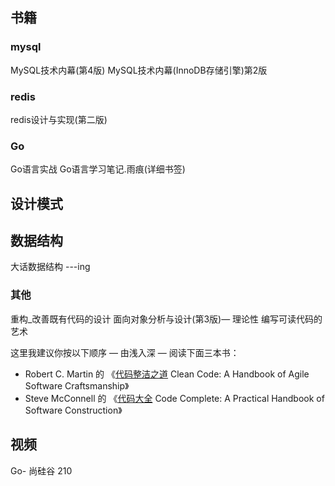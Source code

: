 ## 书籍

### mysql

MySQL技术内幕(第4版)
MySQL技术内幕(InnoDB存储引擎)第2版

### redis

redis设计与实现(第二版)

### Go

Go语言实战
Go语言学习笔记.雨痕(详细书签) 



## 设计模式





## 数据结构

大话数据结构 ---ing



### 其他

重构_改善既有代码的设计
面向对象分析与设计(第3版)— 理论性
编写可读代码的艺术 



这里我建议你按以下顺序 — 由浅入深 — 阅读下面三本书：

- Robert C. Martin 的 《[代码整洁之道](https://www.amazon.com/Clean-Code-Handbook-Software-Craftsmanship/dp/0132350882/) Clean Code: A Handbook of Agile Software Craftsmanship》
- Steve McConnell 的 《[代码大全](https://www.amazon.com/Code-Complete-Practical-Handbook-Construction/dp/0735619670/) Code Complete: A Practical Handbook of Software Construction》



## 视频

Go- 尚硅谷 210

